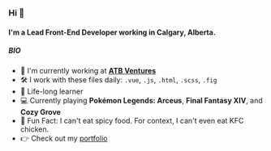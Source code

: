 ### Hi 👋

#### I'm a Lead Front-End Developer working in Calgary, Alberta.

##### BIO

- 🏢 I'm currently working at **[ATB Ventures](https://atbventures.com/)**
- 🛠 I work with these files daily: `.vue`, `.js`, `.html`, `.scss`, `.fig`
- 🌱 Life-long learner
- 💻 Currently playing **Pokémon Legends: Arceus**, **Final Fantasy XIV**, and **Cozy Grove**
- 🥵 Fun Fact: I can't eat spicy food. For context, I can't even eat KFC chicken.
- 👉 Check out my [portfolio](https://camillesalvador.github.io/camillesalvador/) 
